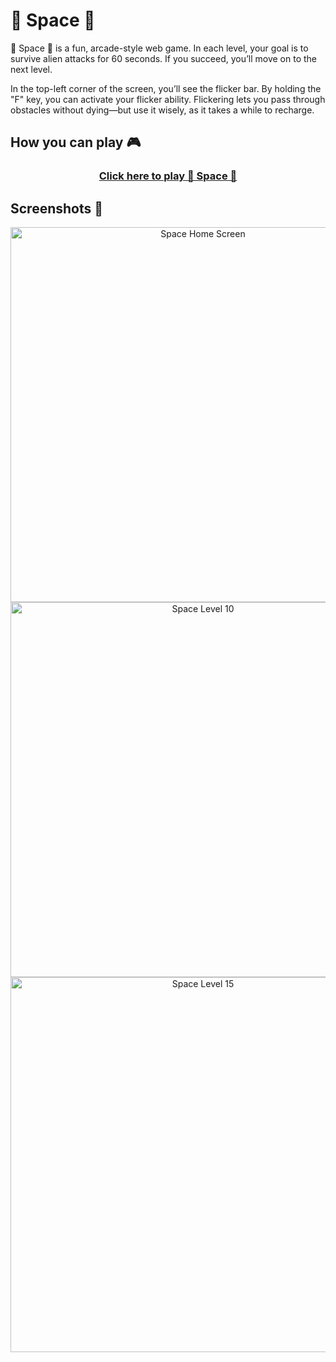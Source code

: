 <h1>🚀 Space 👾</h1>

<p>
🚀 Space 👾 is a fun, arcade-style web game. In each level, your goal is to survive alien attacks for 60 seconds. If you succeed, you’ll move on to the next level.

In the top-left corner of the screen, you’ll see the flicker bar. By holding the "F" key, you can activate your flicker ability. Flickering lets you pass through obstacles without dying—but use it wisely, as it takes a while to recharge.
</p>

<h2>How you can play 🎮 </h2>

<div align="center">
  <h3>
    <a href="https://danielnakhooda.com/games/Space/SpaceHome.html">
      Click here to play 🚀 Space 👾
    </a>
  </h3>
</div>

<h2>Screenshots 📸</h2>

<p align="center">
  <img src="https://github.com/user-attachments/assets/d58478ef-90f0-4a2d-b40d-3bce62a4ad2d" alt="Space Home Screen" width="600" />
  <img src="https://github.com/user-attachments/assets/d045c892-cff6-46d6-ad90-5a8679423324" alt="Space Level 10" width="600" />
  <img src="https://github.com/user-attachments/assets/2a629433-5256-4297-ad48-20a94d1ee575" alt="Space Level 15" width="600" />
</p>
